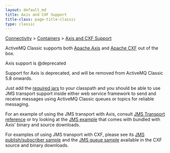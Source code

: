 ```yaml
---
layout: default_md
title: Axis and CXF Support 
title-class: page-title-classic
type: classic
---
```


[Connectivity](connectivity) > [Containers](containers) > [Axis and CXF Support](axis-and-cxf-support)


ActiveMQ Classic supports both [Apache Axis](http://ws.apache.org/axis/) and [Apache CXF](http://incubator.apache.org/cxf) out of the box.

Axis support is @deprecated

Support for Axis is deprecated, and will be removed from ActiveMQ Classic 5.8 onwards.

Just add the [required jars](initial-configuration) to your classpath and you should be able to use JMS transport support inside either web service framework to send and receive messages using ActiveMQ Classic queues or topics for reliable messaging.

For an example of using the JMS transport with Axis, consult [JMS Transport reference](http://ws.apache.org/axis2/1_2/jms-transport.html) or try looking at the [JMS example](http://svn.apache.org/viewvc/webservices/axis2/branches/java/1_4/modules/samples/jms/) that comes with bundled with Axis' binary and source downloads.

For examples of using JMS transport with CXF, please see its [JMS publish/subscriber sample](http://svn.apache.org/viewvc/cxf/trunk/distribution/src/main/release/samples/jms_pubsub/) and the [JMS queue sample](http://svn.apache.org/viewvc/cxf/trunk/distribution/src/main/release/samples/jms_queue/) available in the CXF source and binary downloads.

